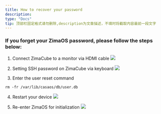 ```yaml
---
title: How to recover your password
description: 
type: "Docs"
tip: 顶部栏固定格式请勿删除,description为文章描述，不填时将截取内容最前一段文字
---
```

### If you forget your ZimaOS password, please follow the steps below:
1. Connect ZimaCube to a monitor via HDMI cable
![](https://manage.icewhale.io/api/static/docs/1728367816858_1.1.jpeg)

2. Setting SSH password on ZimaCube via keyboard
![](https://manage.icewhale.io/api/static/docs/1728367843555_1.2.png)

3. Enter the user reset command
```
rm -fr /var/lib/casaos/db/user.db
```

4. Restart your device
![](https://manage.icewhale.io/api/static/docs/1728367919089_1.3.png)

5. Re-enter ZimaOS for initialization
![](https://manage.icewhale.io/api/static/docs/1728367926499_1.4.png)
